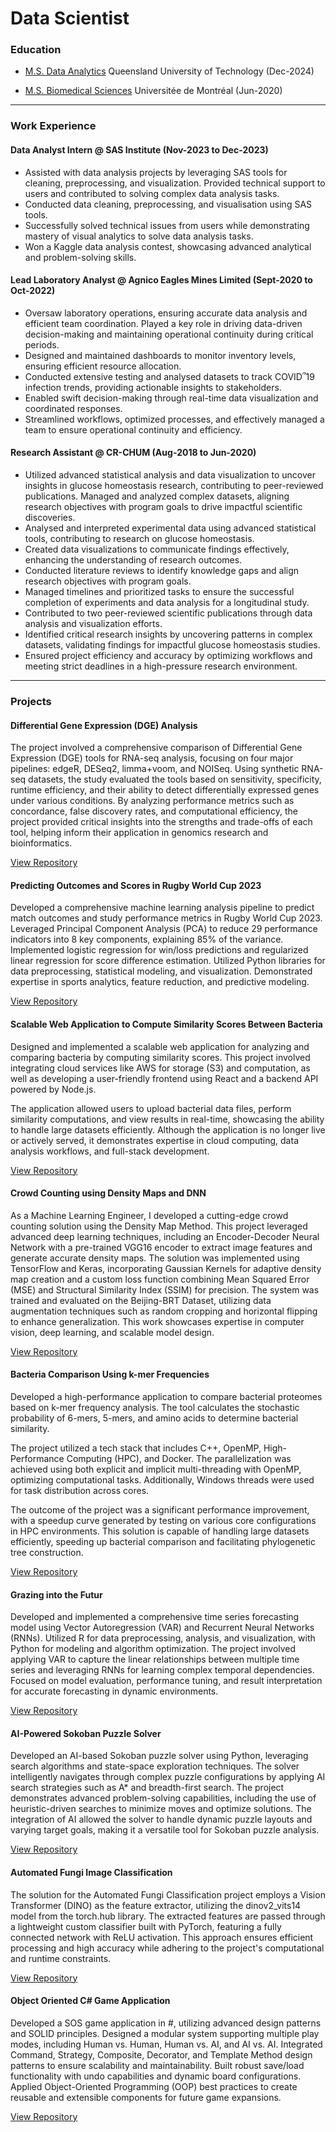 # Data Scientist

### Education
- <u>M.S. Data Analytics</u> Queensland University of Technology (Dec-2024)

- <u>M.S. Biomedical Sciences</u> Universitée de Montréal (Jun-2020)
  
---
### Work Experience

#### Data Analyst Intern @ SAS Institute (Nov-2023 to Dec-2023)
-	Assisted with data analysis projects by leveraging SAS tools for cleaning, preprocessing, and visualization. Provided technical support to users and contributed to solving complex data analysis tasks.
-	Conducted data cleaning, preprocessing, and visualisation using SAS tools.
-	Successfully solved technical issues from users while demonstrating mastery of visual analytics to solve data analysis tasks.
-	Won a Kaggle data analysis contest, showcasing advanced analytical and problem-solving skills.

#### Lead Laboratory Analyst @ Agnico Eagles Mines Limited (Sept-2020 to Oct-2022)
-	Oversaw laboratory operations, ensuring accurate data analysis and efficient team coordination. Played a key role in driving data-driven decision-making and maintaining operational continuity during critical periods.
-	Designed and maintained dashboards to monitor inventory levels, ensuring efficient resource allocation.
-	Conducted extensive testing and analysed datasets to track COVID՞19 infection trends, providing actionable insights to stakeholders.
-	Enabled swift decision-making through real-time data visualization and coordinated responses.
-	Streamlined workflows, optimized processes, and effectively managed a team to ensure operational continuity and efficiency.

#### Research Assistant @ CR-CHUM (Aug-2018 to Jun-2020)
-	Utilized advanced statistical analysis and data visualization to uncover insights in glucose homeostasis research, contributing to peer-reviewed publications. Managed and analyzed complex datasets, aligning research objectives with program goals to drive impactful scientific discoveries.
-	Analysed and interpreted experimental data using advanced statistical tools, contributing to research on glucose homeostasis.
-	Created data visualizations to communicate findings effectively, enhancing the understanding of research outcomes.
-	Conducted literature reviews to identify knowledge gaps and align research objectives with program goals.
-	Managed timelines and prioritized tasks to ensure the successful completion of experiments and data analysis for a longitudinal study.
-	Contributed to two peer-reviewed scientific publications through data analysis and visualization efforts.
-	Identified critical research insights by uncovering patterns in complex datasets, validating findings for impactful glucose homeostasis studies.
-	Ensured project efficiency and accuracy by optimizing workflows and meeting strict deadlines in a high-pressure research environment.

---
### Projects

#### Differential Gene Expression (DGE) Analysis

The project involved a comprehensive comparison of Differential Gene Expression (DGE) tools for RNA-seq analysis, focusing on four major pipelines: edgeR, DESeq2, limma+voom, and NOISeq. Using synthetic RNA-seq datasets, the study evaluated the tools based on sensitivity, specificity, runtime efficiency, and their ability to detect differentially expressed genes under various conditions. By analyzing performance metrics such as concordance, false discovery rates, and computational efficiency, the project provided critical insights into the strengths and trade-offs of each tool, helping inform their application in genomics research and bioinformatics.

[View Repository](https://github.com/ArthurG-data/Differential_gene_expression_analysis)

#### Predicting Outcomes and Scores in Rugby World Cup 2023

Developed a comprehensive machine learning analysis pipeline to predict match outcomes and study performance metrics in Rugby World Cup 2023. Leveraged Principal Component Analysis (PCA) to reduce 29 performance indicators into 8 key components, explaining 85% of the variance. Implemented logistic regression for win/loss predictions and regularized linear regression for score difference estimation. Utilized Python libraries for data preprocessing, statistical modeling, and visualization. Demonstrated expertise in sports analytics, feature reduction, and predictive modeling.

[View Repository](https://github.com/ArthurG-data/rugby_world_cup_prediction)

#### Scalable Web Application to Compute Similarity Scores Between Bacteria
Designed and implemented a scalable web application for analyzing and comparing bacteria by computing similarity scores. This project involved integrating cloud services like AWS for storage (S3) and computation, as well as developing a user-friendly frontend using React and a backend API powered by Node.js.

The application allowed users to upload bacterial data files, perform similarity computations, and view results in real-time, showcasing the ability to handle large datasets efficiently. Although the application is no longer live or actively served, it demonstrates expertise in cloud computing, data analysis workflows, and full-stack development.

[View Repository](https://github.com/ArthurG-data/web-app-bacteria-comp)

#### Crowd Counting using Density Maps and DNN

As a Machine Learning Engineer, I developed a cutting-edge crowd counting solution using the Density Map Method. This project leveraged advanced deep learning techniques, including an Encoder-Decoder Neural Network with a pre-trained VGG16 encoder to extract image features and generate accurate density maps. The solution was implemented using TensorFlow and Keras, incorporating Gaussian Kernels for adaptive density map creation and a custom loss function combining Mean Squared Error (MSE) and Structural Similarity Index (SSIM) for precision. The system was trained and evaluated on the Beijing-BRT Dataset, utilizing data augmentation techniques such as random cropping and horizontal flipping to enhance generalization. This work showcases expertise in computer vision, deep learning, and scalable model design.

[View Repository](https://github.com/ArthurG-data/crowd_counting_density)

#### Bacteria Comparison Using k-mer Frequencies
Developed a high-performance application to compare bacterial proteomes based on k-mer frequency analysis. The tool calculates the stochastic probability of 6-mers, 5-mers, and amino acids to determine bacterial similarity.

The project utilized a tech stack that includes C++, OpenMP, High-Performance Computing (HPC), and Docker. The parallelization was achieved using both explicit and implicit multi-threading with OpenMP, optimizing computational tasks. Additionally, Windows threads were used for task distribution across cores.

The outcome of the project was a significant performance improvement, with a speedup curve generated by testing on various core configurations in HPC environments. This solution is capable of handling large datasets efficiently, speeding up bacterial comparison and facilitating phylogenetic tree construction.

[View Repository](https://github.com/ArthurG-data/similarity_parallelized)

#### Grazing into the Futur

Developed and implemented a comprehensive time series forecasting model using Vector Autoregression (VAR) and Recurrent Neural Networks (RNNs). Utilized R for data preprocessing, analysis, and visualization, with Python for modeling and algorithm optimization. The project involved applying VAR to capture the linear relationships between multiple time series and leveraging RNNs for learning complex temporal dependencies. Focused on model evaluation, performance tuning, and result interpretation for accurate forecasting in dynamic environments.

[View Repository](https://github.com/ArthurG-data/agriculture_ai)

#### AI-Powered Sokoban Puzzle Solver

Developed an AI-based Sokoban puzzle solver using Python, leveraging search algorithms and state-space exploration techniques. The solver intelligently navigates through complex puzzle configurations by applying AI search strategies such as A* and breadth-first search. The project demonstrates advanced problem-solving capabilities, including the use of heuristic-driven searches to minimize moves and optimize solutions. The integration of AI allowed the solver to handle dynamic puzzle layouts and varying target goals, making it a versatile tool for Sokoban puzzle analysis.

[View Repository](https://github.com/ArthurG-data/ai_puzzle_solving)

#### Automated Fungi Image Classification

The solution for the Automated Fungi Classification project employs a Vision Transformer (DINO) as the feature extractor, utilizing the dinov2_vits14 model from the torch.hub library. The extracted features are passed through a lightweight custom classifier built with PyTorch, featuring a fully connected network with ReLU activation. This approach ensures efficient processing and high accuracy while adhering to the project's computational and runtime constraints.

[View Repository](https://github.com/ArthurG-data/classification_mushrooms)

#### Object Oriented C# Game Application 

Developed a SOS game application in #, utilizing advanced design patterns and SOLID principles. Designed a modular system supporting multiple play modes, including Human vs. Human, Human vs. AI, and AI vs. AI. Integrated Command, Strategy, Composite, Decorator, and Template Method design patterns to ensure scalability and maintainability. Built robust save/load functionality with undo capabilities and dynamic board configurations. Applied Object-Oriented Programming (OOP) best practices to create reusable and extensible components for future game expansions.

[View Repository](https://github.com/ArthurG-data/game_sos_project)


